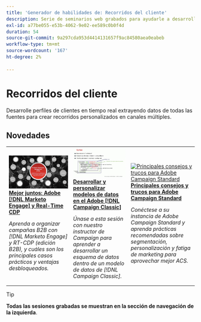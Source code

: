 ```yaml
---
title: 'Generador de habilidades de: Recorridos del cliente'
description: Serie de seminarios web grabados para ayudarle a desarrollar perfiles de clientes en tiempo real aprovechando los datos de todas las fuentes para crear recorridos personalizados en canales múltiples.
exl-id: a77be055-e53b-4062-9e02-ee589c0b0f4d
duration: 54
source-git-commit: 9a297cda953d4414131657f9ac84580aea0eabeb
workflow-type: tm+mt
source-wordcount: '167'
ht-degree: 2%

---
```


# Recorridos del cliente

Desarrolle perfiles de clientes en tiempo real extrayendo datos de todas las fuentes para crear recorridos personalizados en canales múltiples.

## Novedades

<table>
<tr>
  <td>
    <a href="https://experienceleague.adobe.com/docs/skill-builder-events/skill-builder/customer-journeys/2022/b2b-campaigns.html">
      <img alt="Mejor juntos: Adobe [!DNL Marketo Engage] y Real-Time CDP" src="assets/343824.jpeg" />
    </a>
     <div>
      <a href="https://experienceleague.adobe.com/docs/skill-builder-events/skill-builder/customer-journeys/2022/b2b-campaigns.html">
        <strong>Mejor juntos: Adobe [!DNL Marketo Engage] y Real-Time CDP</strong>
      </a>
    </div>
    <p>
    <em>Aprenda a organizar campañas B2B con [!DNL Marketo Engage] y RT-CDP (edición B2B), y cuáles son los principales casos prácticos y ventajas desbloqueados.</em>
    <p>
  </td>
  <td>
    <a href="https://experienceleague.adobe.com/docs/skill-builder-events/skill-builder/customer-journeys/2022/data-models.html">
      <img alt="Desarrollar y personalizar modelos de datos en Adobe [!DNL Campaign Classic]" src="assets/343829.jpeg" />
    </a>
     <div>
      <a href="https://experienceleague.adobe.com/docs/skill-builder-events/skill-builder/customer-journeys/2022/data-models.html">
        <strong>Desarrollar y personalizar modelos de datos en el Adobe [!DNL Campaign Classic]</strong>
      </a>
    </div>
    <p>
    <em>Únase a esta sesión con nuestro instructor de Campaign para aprender a desarrollar un esquema de datos dentro de un modelo de datos de [!DNL Campaign Classic].</em>
    <p>
  </td>  
  <td>
    <a href="https://experienceleague.adobe.com/docs/skill-builder-events/skill-builder/customer-journeys/2022/tips-and-tricks.html">
      <img alt="Principales consejos y trucos para Adobe Campaign Standard" src="https://video.tv.adobe.com/v/343828?format=jpeg" />
    </a>
     <div>
      <a href="https://experienceleague.adobe.com/docs/skill-builder-events/skill-builder/customer-journeys/2022/tips-and-tricks.html">
        <strong>Principales consejos y trucos para Adobe Campaign Standard</strong>
      </a>
    </div>
    <p>
    <em>Conéctese a su instancia de Adobe Campaign Standard y aprenda prácticas recomendadas sobre segmentación, personalización y fatiga de marketing para aprovechar mejor ACS.</em>
    <p>
  </td>
</tr>
</table>

>[!TIP]
>
>**Todas las sesiones grabadas se muestran en la sección de navegación de la izquierda**.
